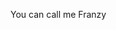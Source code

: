 You can call me Franzy

<!---
Fr4nzy/Fr4nzy is a ✨ special ✨ repository because its `README.md` (this file) appears on your GitHub profile.
You can click the Preview link to take a look at your changes.
--->
